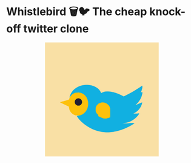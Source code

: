 # Whistlebird 🗑️🐦 The cheap knock-off twitter clone
<p align="center">
    <img src="./whistlebird.svg" width="300" height="300">
</p>
